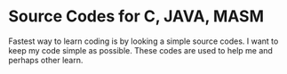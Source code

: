 # Source Codes for C, JAVA, MASM 

Fastest way to learn coding is by looking a simple source codes. I want to keep my code simple as possible. These codes are used to help me and perhaps other learn. 
